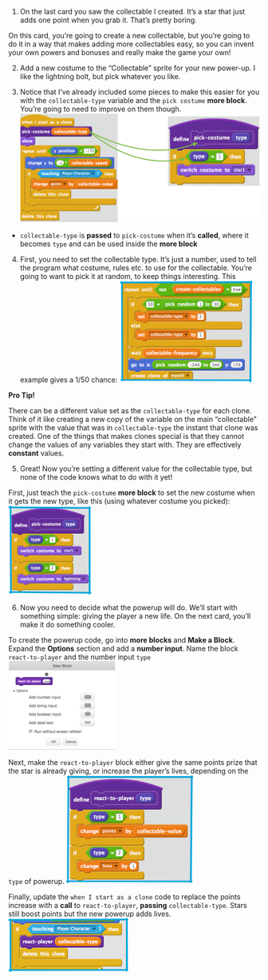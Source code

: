 1. On the last card you saw the collectable I created. It’s a star that just adds one point when you grab it. That’s pretty boring.

 On this card, you’re going to create a new collectable, but you’re going to do it in a way that makes adding more collectables easy, so you can invent your own powers and bonuses and really make the game your own!

2. Add a new costume to the “Collectable” sprite for your new power-up. I like the lightning bolt, but pick whatever you like.

3. Notice that I’ve already included some pieces to make this easier for you with the `collectable-type` variable and the `pick costume` **more block**. You’re going to need to improve on them though. ![](assets/powerup1.png)

 * `collectable-type` is **passed** to `pick-costume` when it’s **called**, where it becomes `type` and can be used inside the **more block**

4. First, you need to set the collectable type. It’s just a number, used to tell the program what costume, rules etc. to use for the collectable. You’re going to want to pick it at random, to keep things interesting. This example gives a 1/50 chance: ![](assets/powerup2.png)

 **Pro Tip!** 
 
 There can be a different value set as the `collectable-type` for each clone. Think of it like creating a new copy of the variable on the main “collectable” sprite with the value that was in `collectable-type` the instant that clone was created. One of the things that makes clones special is that they cannot change the values of any variables they start with. They are effectively **constant** values.

5. Great! Now you’re setting a different value for the collectable type, but none of the code knows what to do with it yet! 

 First, just teach the `pick-costume` **more block** to set the new costume when it gets the new type, like this \(using whatever costume you picked\): ![](assets/powerup3.png)

6. Now you need to decide what the powerup will do. We’ll start with something simple: giving the player a new life. On the next card, you’ll make it do something cooler. 

 To create the powerup code, go into **more blocks** and **Make a Block**. Expand the **Options** section and add a **number input**. Name the block `react-to-player` and the number input `type`  ![](assets/powerup4.png)

 Next, make the `react-to-player` block either give the same points prize that the star is already giving, or increase the player’s lives, depending on the `type` of powerup.  ![](assets/powerup5.png)

 Finally, update the `when I start as a clone` code to replace the points increase with a **call** to `react-to-player`, **passing** `collectable-type`. Stars still boost points but the new powerup adds lives. ![](assets/powerup6.png)

